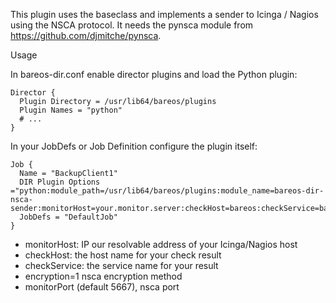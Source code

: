 This plugin uses the baseclass and implements a sender to Icinga / Nagios using the NSCA protocol.
It needs the pynsca module from https://github.com/djmitche/pynsca.

Usage

In bareos-dir.conf enable director plugins and load the Python plugin:

    Director {
      Plugin Directory = /usr/lib64/bareos/plugins
      Plugin Names = "python"
      # ...
    }

In your JobDefs or Job Definition configure the plugin itself:

    Job {
      Name = "BackupClient1"
      DIR Plugin Options ="python:module_path=/usr/lib64/bareos/plugins:module_name=bareos-dir-nsca-sender:monitorHost=your.monitor.server:checkHost=bareos:checkService=bareos_job_client1:encryption=1"
      JobDefs = "DefaultJob"
    }

* monitorHost: IP our resolvable address of your Icinga/Nagios host
* checkHost: the host name for your check result
* checkService: the service name for your result
* encryption=1  nsca encryption method
* monitorPort (default 5667), nsca port
